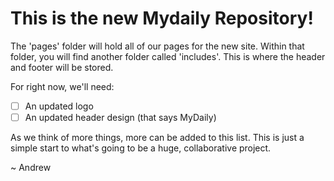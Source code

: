 
# This is the new Mydaily Repository!



The 'pages' folder will hold all of our pages for the new site. Within that folder, you will find another folder called 'includes'. This is where the header and footer will be stored.

For right now, we'll need:
- [ ] An updated logo
- [ ] An updated header design (that says MyDaily)

As we think of more things, more can be added to this list. This is just a simple start to what's going to be a huge, collaborative project.

~ Andrew
